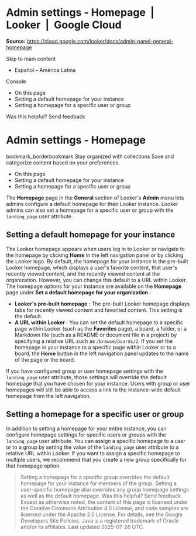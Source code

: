 # Admin settings - Homepage  |  Looker  |  Google Cloud

**Source:** https://cloud.google.com/looker/docs/admin-panel-general-homepage

Skip to main content 
  * Español – América Latina

Console 


  * On this page
  * Setting a default homepage for your instance
  * Setting a homepage for a specific user or group




Was this helpful?
Send feedback 
#  Admin settings - Homepage
bookmark_borderbookmark Stay organized with collections  Save and categorize content based on your preferences.
  * On this page
  * Setting a default homepage for your instance
  * Setting a homepage for a specific user or group


The **Homepage** page in the **General** section of Looker's **Admin** menu lets admins configure a default homepage for their Looker instance. Looker admins can also set a homepage for a specific user or group with the `landing_page` user attribute.
## Setting a default homepage for your instance
The Looker homepage appears when users log in to Looker or navigate to the homepage by clicking **Home** in the left navigation panel or by clicking the Looker logo. By default, the homepage for your instance is the pre-built Looker homepage, which displays a user's favorite content, that user's recently viewed content, and the recently viewed content at the organization. However, you can change this default to a URL within Looker.
The homepage options for your instance are available on the **Homepage** page under **Set a default homepage for your organization** :
  * **Looker's pre-built homepage** : The pre-built Looker homepage displays tabs for recently viewed content and favorited content. This setting is the default.
  * **A URL within Looker** : You can set the default homepage to a specific page within Looker (such as the **Favorites** page), a board, a folder, or a Markdown file (such as a README or document file in a project) by specifying a relative URL such as `/browse/boards/2`. If you set the homepage in your instance to a specific page within Looker or to a board, the **Home** button in the left navigation panel updates to the name of the page or the board.


If you have configured group or user homepage settings with the `landing_page` user attribute, those settings will override the default homepage that you have chosen for your instance. Users with group or user homepages will still be able to access a link to the instance-wide default homepage from the left navigation.
## Setting a homepage for a specific user or group
In addition to setting a homepage for your entire instance, you can configure homepage settings for specific users or groups with the `landing_page` user attribute.
You can assign a specific homepage to a user or to a group by setting the value of the `landing_page` user attribute to a relative URL within Looker. If you want to assign a specific homepage to multiple users, we recommend that you create a new group specifically for that homepage option.
> Setting a homepage for a specific group overrides the default homepage for your instance for members of the group. Setting a user-specific homepage also overrides any group homepage settings as well as the default homepage.
Was this helpful?
Send feedback 
Except as otherwise noted, the content of this page is licensed under the Creative Commons Attribution 4.0 License, and code samples are licensed under the Apache 2.0 License. For details, see the Google Developers Site Policies. Java is a registered trademark of Oracle and/or its affiliates.
Last updated 2025-07-26 UTC.


